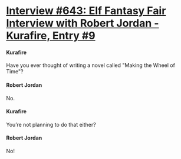 # [Interview #643: Elf Fantasy Fair Interview with Robert Jordan - Kurafire, Entry #9](https://www.theoryland.com/intvmain.php?i=643#9)

#### Kurafire

Have you ever thought of writing a novel called "Making the Wheel of Time"?

#### Robert Jordan

No.

#### Kurafire

You’re not planning to do that either?

#### Robert Jordan

No!

